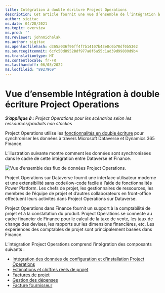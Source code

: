```yaml
---
title: Intégration à double écriture Project Operations
description: Cet article fournit une vue d’ensemble de l’intégration à double écriture de Project Operations.
author: sigitac
ms.date: 04/28/2021
ms.topic: overview
ms.prod: ''
ms.reviewer: johnmichalak
ms.author: sigitac
ms.openlocfilehash: d365a036f96ff4f7b14107b43e8c6b70df0b5362
ms.sourcegitcommit: 6cfc50d89528df977a8f6a55c1ad39d99800d9b4
ms.translationtype: HT
ms.contentlocale: fr-FR
ms.lasthandoff: 06/03/2022
ms.locfileid: "8927969"
---
```

# <a name="project-operations-dual-write-integration-overview"></a>Vue d’ensemble Intégration à double écriture Project Operations

_**S’applique à :** Project Operations pour les scénarios selon les ressources/produits non stockés_

Project Operations utilise les [fonctionnalités en double écriture](/dynamics365/fin-ops-core/dev-itpro/data-entities/dual-write/dual-write-home-page) pour synchroniser les données à travers Microsoft Dataverse et Dynamics 365 Finance.

L’illustration suivante montre comment les données sont synchronisées dans le cadre de cette intégration entre Dataverse et Finance.

![Vue d’ensemble des flux de données Project Operations.](./media/ProjectOperationsFlows.jpg)

Project Operations sur Dataverse fournit une interface utilisateur moderne et une extensibilité sans code/low-code facile à l’aide de fonctionnalités Power Platform. Les chefs de projet, les gestionnaires de ressources, les membres de l’équipe de projet et d’autres collaborateurs en front-office effectuent leurs activités dans Project Operations sur Dataverse.

Project Operations dans Finance fournit un support à la comptabilité de projet et à la constatation du produit. Project Operations se connecte au cadre financier de Finance pour le calcul de la taxe de vente, les taux de change des devises, les rapports sur les dimensions financières, etc. Les expériences des comptables de projet sont principalement basées dans Finance.

L’intégration Project Operations comprend l’intégration des composants suivants :


- [Intégration des données de configuration et d’installation Project Operations](resource-dual-write-setup-integration.md) 
- [Estimations et chiffres réels de projet](resource-dual-write-estimates-actuals.md)
- [Factures de projet](resource-dual-write-project-invoice.md)
- [Gestion des dépenses](resource-dual-write-expense.md)
- [Facture fournisseur](resource-dual-write-vendor-invoice.md)
